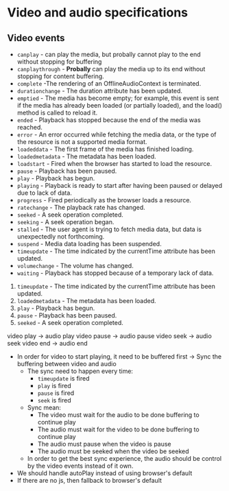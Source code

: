 # Video and audio specifications

## Video events

- `canplay` -	can play the media, but probally cannot play to the end without stopping for buffering
- `canplaythrough` - **Probally** can play the media up to its end without stopping for content buffering.
- `complete` -The rendering of an OfflineAudioContext is terminated.
- `durationchange` - The duration attribute has been updated.
- `emptied` - The media has become empty; for example, this event is sent if the media has already been loaded (or partially loaded), and the load() method is called to reload it.
- `ended` -	Playback has stopped because the end of the media was reached.
- `error` -	An error occurred while fetching the media data, or the type of the resource is not a supported media format.
- `loadeddata` - The first frame of the media has finished loading.
- `loadedmetadata` - The metadata has been loaded.
- `loadstart` -	Fired when the browser has started to load the resource.
- `pause` -	Playback has been paused.
- `play` -	Playback has begun.
- `playing` - Playback is ready to start after having been paused or delayed due to lack of data.
- `progress` - Fired periodically as the browser loads a resource.
- `ratechange` - The playback rate has changed.
- `seeked` - A seek operation completed.
- `seeking` - A seek operation began.
- `stalled` - The user agent is trying to fetch media data, but data is unexpectedly not forthcoming.
- `suspend` - Media data loading has been suspended.
- `timeupdate` - The time indicated by the currentTime attribute has been updated.
- `volumechange` -	The volume has changed.
- `waiting` - Playback has stopped because of a temporary lack of data.

1. `timeupdate` - The time indicated by the currentTime attribute has been updated.
2. `loadedmetadata` - The metadata has been loaded.
3. `play` -	Playback has begun.
4. `pause` -	Playback has been paused.
5. `seeked` - A seek operation completed.


video play -> audio play
video pause -> audio pause
video seek -> audio seek
video end -> audio end

- In order for video to start playing, it need to be buffered first
    -> Sync the buffering between video and audio
    - The sync need to happen every time:
        - `timeupdate` is fired
        - `play` is fired
        - `pause` is fired
        - `seek` is fired
    - Sync mean:
        - The video must wait for the audio to be done buffering to continue play
        - The audio must wait for the video to be done buffering to continue play
        - The audio must pause when the video is pause
        - The audio must be seeked when the video be seeked
    - In order to get the best sync experience, the audio should be control by the video events instead of it own.
- We should handle autoPlay instead of using browser's default
- If there are no js, then fallback to browser's default
